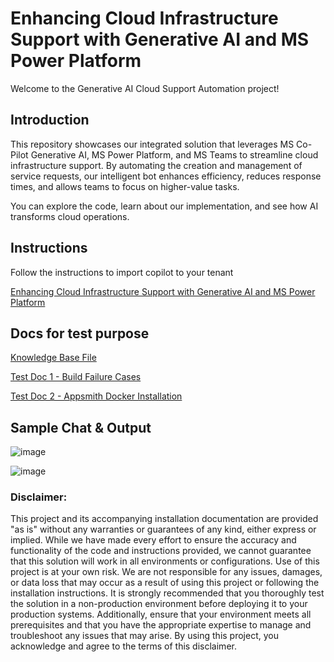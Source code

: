 # Enhancing Cloud Infrastructure Support with Generative AI and MS Power Platform
Welcome to the Generative AI Cloud Support Automation project! 

## Introduction
This repository showcases our integrated solution that leverages MS Co-Pilot Generative AI, MS Power Platform, and MS Teams to streamline cloud infrastructure support.
By automating the creation and management of service requests, our intelligent bot enhances efficiency, reduces response times, and allows teams to focus on higher-value tasks.

You can explore the code, learn about our implementation, and see how AI transforms cloud operations.

## Instructions
Follow the instructions to import copilot to your tenant

[Enhancing Cloud Infrastructure Support with Generative AI and MS Power Platform](https://github.com/intelliconnect/genai-cloudops-automation-bot/blob/main/Enhancing%20Cloud%20Infrastructure%20Support%20with%20Generative%20AI%20and%20MS%20Power%20Platform(IntelliconnectQ-Analytics).pdf)

## Docs for test purpose
[Knowledge Base File](https://github.com/intelliconnect/genai-cloudops-automation-bot/blob/main/CopilotKnowledgeBase.csv)

[Test Doc 1 - Build Failure Cases](https://github.com/intelliconnect/genai-cloudops-automation-bot/blob/main/Build%20Failure%20Cases.docx)

[Test Doc 2 - Appsmith Docker Installation](https://github.com/intelliconnect/genai-cloudops-automation-bot/blob/main/App%20smith%20docker%20installation.docx)

## Sample Chat & Output

![image](https://github.com/user-attachments/assets/eb21885c-597d-4cdb-8d48-084d85a5c721)

![image](https://github.com/user-attachments/assets/3dfb8dc5-cc24-46c1-98dc-7259b2061b90)

### Disclaimer:

This project and its accompanying installation documentation are provided "as is" without any warranties or guarantees of any kind, either express or implied. While we have made every effort to ensure the accuracy and functionality of the code and instructions provided, we cannot guarantee that this solution will work in all environments or configurations.
Use of this project is at your own risk.
We are not responsible for any issues, damages, or data loss that may occur as a result of using this project or following the installation instructions. It is strongly recommended that you thoroughly test the solution in a non-production environment before deploying it to your production systems. Additionally, ensure that your environment meets all prerequisites and that you have the appropriate expertise to manage and troubleshoot any issues that may arise.
By using this project, you acknowledge and agree to the terms of this disclaimer.
